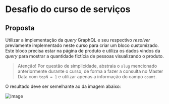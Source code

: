 # Desafio do curso de serviços

## Proposta
Utilizar a implementação da *query* GraphQL e seu respectivo *resolver* previamente implementado neste curso para criar um bloco customizado. Este bloco precisa estar na página de produto e utiliza os dados vindos da *query* para mostrar a quantidade fictícia de pessoas visualizando o produto. 

> Atenção! Por questão de simplicidade, abstraia o `slug` mencionado anteriormente durante o curso, de forma a fazer a consulta no Master Data com `topN = 1` e utilizar apenas a informação do campo `count`.

O resultado deve ser semelhante ao da imagem abaixo:

![image](https://user-images.githubusercontent.com/19495917/92961196-3e197d00-f445-11ea-82a6-f286fee2ee8e.png)

